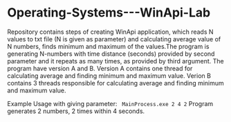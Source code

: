 # Operating-Systems---WinApi-Lab
Repository contains steps of creating WinApi application, which reads N values to txt file (N is given as parameter) and calculating average  value of N numbers, finds minimum and maximum of the values.The program is generating N-numbers with time distance (seconds) provided by second parameter and it repeats as many times, as provided by third argument. The program have version A and B. Version A contains one thread for calculating average and finding minimum and maximum value. Verion B contains 3 threads responsible for calculating average and finding minimum and maximum value. 

Example Usage with giving parameter:
``` MainProcess.exe 2 4 2```
Program generates 2 numbers, 2 times within 4 seconds.
